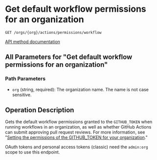 # Get default workflow permissions for an organization

`GET /orgs/{org}/actions/permissions/workflow`

[API method documentation](https://docs.github.com/rest/actions/permissions#get-default-workflow-permissions-for-an-organization)

## All Parameters for "Get default workflow permissions for an organization"

### Path Parameters

- `org` (string, required): The organization name. The name is not case sensitive.

## Operation Description

Gets the default workflow permissions granted to the `GITHUB_TOKEN` when running workflows in an organization,
as well as whether GitHub Actions can submit approving pull request reviews. For more information, see
"[Setting the permissions of the GITHUB_TOKEN for your organization](https://docs.github.com/organizations/managing-organization-settings/disabling-or-limiting-github-actions-for-your-organization#setting-the-permissions-of-the-github_token-for-your-organization)."

OAuth tokens and personal access tokens (classic) need the `admin:org` scope to use this endpoint.
